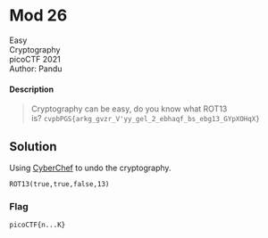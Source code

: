 # Mod 26
Easy\
Cryptography\
picoCTF 2021\
Author: Pandu
#### Description
> Cryptography can be easy, do you know what ROT13 is? `cvpbPGS{arkg_gvzr_V'yy_gel_2_ebhaqf_bs_ebg13_GYpXOHqX}`
## Solution
Using [CyberChef](https://gchq.github.io/CyberChef/#recipe=ROT13(true,true,false,13)) to undo the cryptography.
```
ROT13(true,true,false,13)
```
### Flag
`picoCTF{n...K}`
